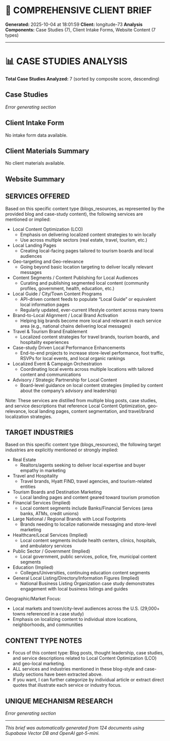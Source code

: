 # 📄 COMPREHENSIVE CLIENT BRIEF

**Generated:** 2025-10-04 at 18:01:59
**Client:** longitude-73
**Analysis Components:** Case Studies (7), Client Intake Forms, Website Content (7 types)

---

# 📊 CASE STUDIES ANALYSIS

**Total Case Studies Analyzed:** 7 (sorted by composite score, descending)

## Case Studies

*Error generating section*

## Client Intake Form

No intake form data available.

## Client Materials Summary

No client materials available.

## Website Summary

## SERVICES OFFERED
Based on this specific content type (blogs_resources, as represented by the provided blog and case-study content), the following services are mentioned or implied:

- Local Content Optimization (LCO)
  - Emphasis on delivering localized content strategies to win locally
  - Use across multiple sectors (real estate, travel, tourism, etc.)
- Local Landing Pages
  - Creating local-facing pages tailored to tourism boards and local audiences
- Geo-targeting and Geo-relevance
  - Going beyond basic location targeting to deliver locally relevant messages
- Content Segments / Content Publishing for Local Audiences
  - Curating and publishing segmented local content (community profiles, government, health, education, etc.)
- Local Guide / City/Town Content Programs
  - API-driven content feeds to populate “Local Guide” or equivalent local information pages
  - Regularly updated, ever-current lifestyle content across many towns
- Brand-to-Local Alignment / Local Brand Activation
  - Helping big brands become more local and relevant in each service area (e.g., national chains delivering local messages)
- Travel & Tourism Brand Enablement
  - Localized content strategies for travel brands, tourism boards, and hospitality experiences
- Case-study Driven Local Performance Enhancements
  - End-to-end projects to increase store-level performance, foot traffic, RSVPs for local events, and local organic rankings
- Localized Event & Campaign Orchestration
  - Coordinating local events across multiple locations with tailored content and communications
- Advisory / Strategic Partnership for Local Content
  - Board-level guidance on local content strategies (implied by content about the company’s advisory and leadership)

Note: These services are distilled from multiple blog posts, case studies, and service descriptions that reference Local Content Optimization, geo-relevance, local landing pages, content segmentation, and travel/brand localization strategies.

## TARGET INDUSTRIES  
Based on this specific content type (blogs_resources), the following target industries are explicitly mentioned or strongly implied:

- Real Estate
  - Realtors/agents seeking to deliver local expertise and buyer empathy in marketing
- Travel and Hospitality
  - Travel brands, Hyatt FIND, travel agencies, and tourism-related entities
- Tourism Boards and Destination Marketing
  - Local landing pages and content geared toward tourism promotion
- Financial Services (Implied)
  - Local content segments include Banks/Financial Services (area banks, ATMs, credit unions)
- Large National / Regional Brands with Local Footprints
  - Brands needing to localize nationwide messaging and store-level marketing
- Healthcare/Local Services (Implied)
  - Local content segments include health centers, clinics, hospitals, and ambulatory services
- Public Sector / Government (Implied)
  - Local government, public services, police, fire, municipal content segments
- Education (Implied)
  - Colleges/Universities, continuing education content segments
- General Local Listing/Directory/Information Figures (Implied)
  - National Business Listing Organization case study demonstrates engagement with local business listings and guides

Geographic/Market Focus:
- Local markets and town/city-level audiences across the U.S. (29,000+ towns referenced in a case study)
- Emphasis on localizing content to individual store locations, neighborhoods, and communities

## CONTENT TYPE NOTES
- Focus of this content type: Blog posts, thought leadership, case studies, and service descriptions related to Local Content Optimization (LCO) and geo-local marketing.
- ALL services and industries mentioned in these blog-style and case-study sections have been extracted above.
- If you want, I can further categorize by individual article or extract direct quotes that illustrate each service or industry focus.

## UNIQUE MECHANISM RESEARCH

*Error generating section*


---

*This brief was automatically generated from 124 documents 
 using Supabase Vector DB and OpenAI gpt-5-mini.*
